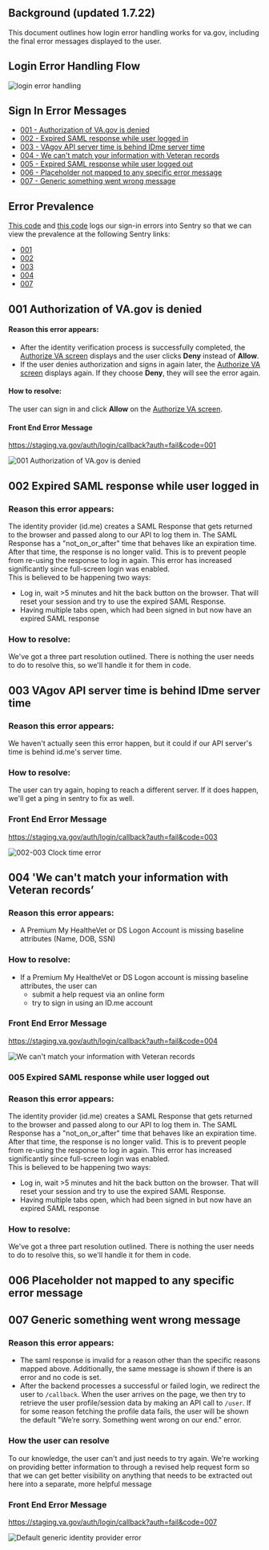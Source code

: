 ## Background (updated 1.7.22)
This document outlines how login error handling works for va.gov, including the final error messages displayed to the user.

## Login Error Handling Flow
![login error handling](https://user-images.githubusercontent.com/21130918/52303333-b6f94e80-295d-11e9-8bfb-4cf301e149f6.png)


## Sign In Error Messages

* [001 - Authorization of VA.gov is denied](#001-authorization-of-vagov-is-denied)
* [002 - Expired SAML response while user logged in](#002-expired-saml-response-while-user-logged-in)
* [003 - VAgov API server time is behind IDme server time](#003-vagov-api-server-time-is-behind-idme-server-time)
* [004 - We can't match your information with Veteran records](#004-we-cant-match-your-information-with-veteran-records)
* [005 - Expired SAML response while user logged out](#005-expired-saml-response-while-user-logged-out)
* [006 - Placeholder not mapped to any specific error message](#006-placeholder-not-mapped-to-any-specific-error-message)
* [007 - Generic something went wrong message](#007-generic-something-went-wrong-message)

## Error Prevalence 
[This code](https://github.com/department-of-veterans-affairs/vets-api/blob/master/lib/saml/response.rb#L5) and [this code](https://github.com/department-of-veterans-affairs/vets-api/blob/master/app/services/sso_service.rb#L10) logs our sign-in errors into Sentry so that we can view the prevalence at the following Sentry links: 

* [001](http://sentry.vetsgov-internal/vets-gov/platform-api-production/?query=is%3Aunresolved+Subject+did+not+consent+to+attribute+release)
* [002](http://sentry.vetsgov-internal/vets-gov/platform-api-production/?query=is%3Aunresolved+Current+time+is+on+or+after+NotOnOrAfter+condition)
* [003](http://sentry.vetsgov-internal/vets-gov/platform-api-production/?query=is%3Aunresolved+Current+time+is+earlier+than+NotBefore+condition)
* [004](http://sentry.vetsgov-internal/vets-gov/platform-api-production/issues/29156/?query=is:unresolved%20on%20User/Session%20Validation)
* [007](http://sentry.vetsgov-internal/vets-gov/platform-api-production/?query=is%3Aunresolved+Other+SAML+Response+Error%28s%29)

## 001 Authorization of VA.gov is denied

#### Reason this error appears:
* After the identity verification process is successfully completed, the [Authorize VA screen](https://github.com/department-of-veterans-affairs/va.gov-team/blob/master/products/identity/login/error-messages/alerts/01-authorize-va-screen.png) displays and the user clicks **Deny** instead of **Allow**. 
* If the user denies authorization and signs in again later, the [Authorize VA  screen](https://github.com/department-of-veterans-affairs/va.gov-team/blob/master/products/identity/login/error-messages/alerts/01-authorize-va-sign-in-screen.png) displays again. If they choose **Deny**, they will see the error again.

#### How to resolve: 
The user can sign in and click **Allow** on the [Authorize VA  screen](https://github.com/department-of-veterans-affairs/va.gov-team/blob/master/products/identity/login/error-messages/alerts/01-authorize-va-sign-in-screen.png).

#### Front End Error Message

https://staging.va.gov/auth/login/callback?auth=fail&code=001

![001 Authorization of VA.gov is denied](https://user-images.githubusercontent.com/1067024/54005723-7e00f500-4128-11e9-9bf4-9bea7ebaea78.png)


## 002 Expired SAML response while user logged in

### Reason this error appears:
The identity provider (id.me) creates a SAML Response that gets returned to the browser and passed along to our API to log them in. The SAML Response has a "not_on_or_after" time that behaves like an expiration time.  After that time, the response is no longer valid.  This is to prevent people from re-using the response to log in again. This error has increased significantly since full-screen login was enabled.  
This is believed to be happening two ways:
  - Log in, wait >5 minutes and hit the back button on the browser. That will reset your session and try to use the expired SAML Response.  
  - Having multiple tabs open, which had been signed in but now have an expired SAML response

### How to resolve: 
We've got a three part resolution outlined. There is nothing the user needs to do to resolve this, so we'll handle it for them in code.



## 003 VAgov API server time is behind IDme server time

### Reason this error appears:
We haven't actually seen this error happen, but it could if our API server's time is behind id.me's server time.

### How to resolve: 
The user can try again, hoping to reach a different server. If it does happen, we'll get a ping in sentry to fix as well.

### Front End Error Message

https://staging.va.gov/auth/login/callback?auth=fail&code=003

![002-003 Clock time error](https://user-images.githubusercontent.com/1067024/54005727-80634f00-4128-11e9-8daa-e8d1785db1bd.png)


## 004 'We can't match your information with Veteran records’

### Reason this error appears:
* A Premium My HealtheVet or DS Logon Account is missing baseline attributes (Name, DOB, SSN)

### How to resolve: 
* If a Premium My HealtheVet or DS Logon account is missing baseline attributes, the user can
   * submit a help request via an online form
   * try to sign in using an ID.me account

### Front End Error Message

https://staging.va.gov/auth/login/callback?auth=fail&code=004

![We can't match your information with Veteran records](https://user-images.githubusercontent.com/1067024/54005730-835e3f80-4128-11e9-9cfc-c3109d53e0b8.png)

### 005 Expired SAML response while user logged out

### Reason this error appears:
The identity provider (id.me) creates a SAML Response that gets returned to the browser and passed along to our API to log them in. The SAML Response has a "not_on_or_after" time that behaves like an expiration time.  After that time, the response is no longer valid.  This is to prevent people from re-using the response to log in again. This error has increased significantly since full-screen login was enabled.  
This is believed to be happening two ways:
  - Log in, wait >5 minutes and hit the back button on the browser. That will reset your session and try to use the expired SAML Response.  
  - Having multiple tabs open, which had been signed in but now have an expired SAML response

### How to resolve: 
We've got a three part resolution outlined. There is nothing the user needs to do to resolve this, so we'll handle it for them in code.

## 006 Placeholder not mapped to any specific error message


## 007 Generic something went wrong message

### Reason this error appears:
- The saml response is invalid for a reason other than the specific reasons mapped above. Additionally, the same message is shown if there is an error and no code is set. 
- After the backend processes a successful or failed login, we redirect the user to `/callback`. When the user arrives on the page, we then try to retrieve the user profile/session data by making an API call to `/user`. If for some reason fetching the profile data fails, the user will be shown the default "We’re sorry. Something went wrong on our end." error.

### How the user can resolve
To our knowledge, the user can't and just needs to try again. We're working on providing better information to through a revised help request form so that we can get better visibility on anything that needs to be extracted out here into a separate, more helpful message

### Front End Error Message

https://staging.va.gov/auth/login/callback?auth=fail&code=007

![Default generic identity provider error](https://user-images.githubusercontent.com/1067024/54005735-86f1c680-4128-11e9-9d5a-df729c0f6564.png)
